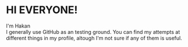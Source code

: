 <h1>HI EVERYONE!</h1>
I'm Hakan<br>
I generally use GitHub as an testing ground. You can find my attempts at different things in my profile, altough I'm not sure if any of them is useful.
<br>
